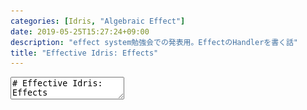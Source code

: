 ```yaml
---
categories: [Idris, "Algebraic Effect"]
date: 2019-05-25T15:27:24+09:00
description: "effect system勉強会での発表用。EffectのHandlerを書く話"
title: "Effective Idris: Effects"
---
```

<textarea data-markdown
    data-separator="\n===\n"
    data-vertical="\n---\n"
    data-notes="^Note:">
# Effective Idris: Effects
----------------------
[effect system勉強会](https://connpass.com/event/124786/)
<!-- .slide: class="center" -->
===
# About Me
---------
![κeenのアイコン](/images/kappa.png) <!-- .element: style="position:absolute;right:0;z-index:-1" width="20%" -->

 * κeen
 * [@blackenedgold](https://twitter.com/blackenedgold)
 * Github: [KeenS](https://github.com/KeenS)
 * GitLab: [blackenedgold](https://gitlab.com/blackenedgold)
 * [Idein Inc.](https://idein.jp/)のエンジニア
 * Lisp, ML, Rust, Shell Scriptあたりを書きます

===
# 今日の話
--------------

* Effectのハンドラを自分で書く

===

# Effectsって？
--------------

* Idrisの標準添付ライブラリ
* Algebraic Effectの実装ライブラリ
  + Eff言語のEffectを参考に設計したらしい
* IOとかRandomとかStateとか色々あるよ

===
# 使ってみよう
-------------
Step 1

.ipkgに `effects` を足す

```
package hoge

version = "0.1.0"

-- ..

-- これ
pkgs = effects
```

===
# 使ってみよう
-------------
Step 2

Effectsをインポート

```idris
module Main

import Effects
import Effect.StdIO

```

===
# 使ってみよう
-------------
Step 3

Effectを使って好きなプログラムを書こう

```idris
hello : Eff () [STDIO]
hello = do
   putStr "what's your name: "
   name <- getStr
   putStr "what title do you prefer: "
   title <- getStr
   putStrLn $ "Hello " ++ name ++ title
   pure ()
```

===
# 使ってみよう
-------------
Step 3

`STDIO` Effectを走らせると `IO` モナドになるよ

```idris
main : IO ()
main = run hello
```

---

``` idris
$ ./main
what's your name: keen
what title do you prefer: -san
Hello keen-san
```

===
# Effect便利
------------

* 複数のEffectを1つの `do` 記法で書けるよ

``` idris
game : Eff () [STDIO, RND]
game = do
  -- set the random seed
  -- RND
  srand 111
  -- generate an random number
  n <- rndInt 0 100
  -- enter the main loop
  -- IO
  mainLoop n
```

===
# Effectの中身
-------------

* Effect = 返り値 \* リソース \* リソースの更新
* EFFECT = パラメータ \* Effect

```idris
Effect : Type
Effect = (x : Type) -> Type -> (x -> Type) -> Type

data EFFECT : Type where
     MkEff : Type -> Effect -> EFFECT

```


===
# Effectたち
-----------
State


```idris
data State : Effect where
  Get :      sig State a  a
  Put : b -> sig State () a b

STATE : Type -> EFFECT
STATE t = MkEff t State

get : Eff x [STATE x]
get = call $ Get

put : x -> Eff () [STATE x]
put val = call $ Put val
```

===
# Effectたち
-----------
StdIO

``` idris
data StdIO : Effect where
     PutStr : String -> sig StdIO ()
     GetStr : sig StdIO String
     PutCh : Char -> sig StdIO ()
     GetCh : sig StdIO Char

STDIO : EFFECT
STDIO = MkEff () StdIO

-- putStr, putStrLnなどなど
```

===
# Effect文脈
-------------

* `hello` についてた `Eff () [STDIO]` の話
* 複数の `Effect` をまとめた「どんな種類のEffectが起きるか」の文脈。
* `Eff` は元を辿ると長い `EffM`
* `EffM` = モナドっぽいの \* 返り値 \* Effect文脈 \* 文脈更新関数

``` idris
data EffM : (m : Type -> Type) -> (x : Type)
            -> (es : List EFFECT)
            -> (ce : x -> List EFFECT) -> Type where
  -- ...
```

===
# Effect文脈
-------------

* Effectの更新をしないならもう少し簡単にできる
* さらにモナドっぽいのは一般化して使うので省略してよさそう

``` idris
Eff : (x : Type) -> (es : List EFFECT) -> Type
Eff x es = {m : Type -> Type} -> EffM m x es (\v => es)

EffT : (m : Type -> Type) -> (x : Type) -> (es : List EFFECT) -> Type
EffT m x es = EffM m x es (\v => es)
```

===
# Effect文脈
-------------

* 重要なのは `EffM` はモナドトランスフォーマじゃ **ない** 点
  + Effectの更新が入る
  + Extensible Effectとはそこが違う？
* Idrisの `do` 記法は `(>>=)` の糖衣構文なのでモナドじゃなくても使える

``` idris
(>>=)   : EffM m a xs xs' ->
          ((val : a) -> EffM m b (xs' val) xs'') -> EffM m b xs xs''
(>>=) = EBind
```

===
# `run` について
----------------

* モナドっぽいものはモナドじゃない
  + `pure` さえあればいい
* `m` を `Identity` にとればただの型にもなる
 + `IO` とかのため一般化
* あと本来はEffectの初期値も必要

```idris
run : Applicative m =>
      (prog : EffM m a xs xs') -> {default MkDefaultEnv env : Env m xs} ->
      m a
runWith : (a -> m a) -> Env m xs -> EffM m a xs xs' -> m a
runPure : (prog : EffM Basics.id a xs xs') ->
          {default MkDefaultEnv env : Env Basics.id xs} -> a

```

===
# 小まとめ
----------

* Effect単体は `Effect`
* それらをまとめた文脈が `Eff a [EFFECT]`
* `Eff` を `run` するとモナドっぽいものが出てくる

===
# ハンドラの話
-------------

* 所望の `Effect` に `Handler` を実装すると `run` できるようになる
* そのときに実装する型で `run` のあとに取り出せる型が変わる

``` idris
interface Handler (e : Effect) (m : Type -> Type) where
  handle : (r : res) -> (eff : e t res resk) ->
           (k : ((x : t) -> resk x -> m a)) -> m a
```


===
# ハンドラの例
-------------

* この例だと `StdIO` を `run` すると `IO` モナドが出てくることが分かる


``` idris
implementation Handler StdIO IO where
    handle () (PutStr s) k = do putStr s; k () ()
    handle () GetStr     k = do x <- getLine; k x ()
    handle () (PutCh c)  k = do putChar c; k () ()
    handle () GetCh      k = do x <- getChar; k x ()
```


===
# ハンドラを書いてみよう
-------------

* `IO` だと扱いづらいよね
* 入力を文字列リストで与えて出力を文字列リストで取り出せるpureなハンドラを書いてみよう
* 以下の型の関数を書くのが目的

``` idris
runToStr : List String -> Eff ret [STDIO] -> (ret, List String, List String)
runToStr input eff = ?unimplemented
```

===
# 型定義
-------

* 入力と出力でそれぞれ `State` を使うよ
  + 外側が出力、内側が入力
  + タプルにして1つのステートにした方がよかったかも？
* `run` するとこの型が出てくるよ

``` idris
StringIO : Type -> Type
StringIO a = StateT (List String) (State (List String)) a
```

===
# 操作関数
-----------

* 入力は色々面倒くさい

``` idris
read : StringIO String
read = do
    ss <- lift get
    let hd = fromMaybe "" $ head' ss
    let tl = fromMaybe [] $ tail' ss
    lift $ put tl
    pure hd

write : String -> StringIO ()
write s = modify (\ss => the (List String) (s::ss))
```

===
# ハンドラ
----------

* インターフェースの実装には型エイリアスは書けないみたい？
* `StdIO` を `run` すると `StateT (List String) (StateT (List String) Identity)` が出てくるよ！

``` idris
implementation Handler StdIO (StateT (List String) (StateT (List String) Identity)) where
    handle () (PutStr s) k = do write s; k () ()
    handle () GetStr     k = do s <- read; k s ()
    handle () (PutCh c)  k = do write $ singleton c; k () ()
    handle () GetCh      k = (k ' ' ())
```

===
# `runToStr`
------------

* ハンドルしよう
* `run` が勝手に `StringIO` を推論してることに注目

``` idris
runToStr : List String -> Eff ret [STDIO] -> (ret, List String, List String)
runToStr input eff = let
   writer = run eff
   reader = runStateT writer (the (List String) [])
   ((ret, output), input) = runState reader input
   in (ret,  output, input)
```

===
# 実行
------

* テストするときとかは `print` せずに結果を比較しようね

``` idris
main : IO ()
main = printLn $ runToStr ["keen", "-san"] hello
```

---

``` console
$ ./main
((), (["Hello keen-san\n", "what title do you prefer: ", "what's your name: "], []))
```

===
# まとめ
--------

* Effectsは `Eff` 、 `Effect` 、 `run` をおさえよう
* `Effect` の `Handler` は上書きできるよ
* `run` した結果は `Handler` が実装されてる型だよ

===

# 参考文献
----------

* [The Effects Tutorial](http://docs.idris-lang.org/en/latest/effects/introduction.html)
* Edwin Brady. 2013. Programming and reasoning with algebraic effects and dependent types. SIGPLAN Not. 48, 9 (September 2013)


</textarea>

